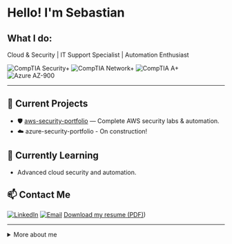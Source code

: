 # Hello! I'm Sebastian
## What I do:
Cloud & Security | IT Support Specialist | Automation Enthusiast

![CompTIA Security+](https://img.shields.io/badge/COMPTIA%20SECURITY+-ED6C47?style=for-the-badge&logo=bitwarden&logoColor=white)
![CompTIA Network+](https://img.shields.io/badge/COMPTIA%20NETWORK+-F7941E?style=for-the-badge&logo=openvpn&logoColor=white)
![CompTIA A+](https://img.shields.io/badge/COMPTIA%20A+-0079C1?style=for-the-badge&logo=intel&logoColor=white)
![Azure AZ-900](https://img.shields.io/badge/AZURE%20AZ--900-0078D4?style=for-the-badge&logo=cloudflare&logoColor=white)

---

## 🔭 Current Projects
- 🛡️ [aws-security-portfolio](https://github.com/AWS-Security-Portfolio) — Complete AWS security labs & automation.
- ☁️ azure-security-portfolio - On construction!

## 🌱 Currently Learning
- Advanced cloud security and automation.

## 📫 Contact Me
[![LinkedIn](https://img.shields.io/badge/LinkedIn-blue?logo=linkedin&logoColor=white)](https://linkedin.com/in/sebastiansilc) [![Email](https://img.shields.io/badge/Email-grey?logo=gmail&logoColor=white)](mailto:sebastian@playbookvisualarts.com) [Download my resume (PDF)](https://drive.google.com/file/d/1mZx61C-Dzqzedsh5I0SLu_YJVoeqJRdY/view?usp=drive_link))

---

<details>
  <summary>More about me</summary>

  Originally from Chile, I have been traveling the world and living abroad since 2015. Living in Berlin since June 2017. I finished my master's in Filmmaking in 2014.

  🌍 [sebastiansilc.com](https://www.sebastiansilc.com)  
  Languages: EN-C2 / ES-C2 / DE-B2
</details>


